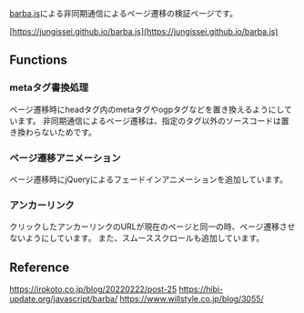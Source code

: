 

[barba.js](https://barba.js.org/)による非同期通信によるページ遷移の検証ページです。

[https://jungissei.github.io/barba.js](https://jungissei.github.io/barba.js)

## Functions
### metaタグ書換処理
ページ遷移時にheadタグ内のmetaタグやogpタグなどを置き換えるようにしています。
非同期通信によるページ遷移は、指定のタグ以外のソースコードは置き換わらないためです。

### ページ遷移アニメーション
ページ遷移時にjQueryによるフェードインアニメーションを追加しています。

### アンカーリンク
クリックしたアンカーリンクのURLが現在のページと同一の時、ページ遷移させないようにしています。
また、スムーススクロールも追加しています。


## Reference
https://irokoto.co.jp/blog/20220222/post-25
https://hibi-update.org/javascript/barba/
https://www.willstyle.co.jp/blog/3055/
